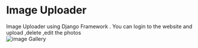# Image Uploader
Image Uploader using Django Framework . You can login to the website and upload ,delete ,edit the photos  
![image Gallery](https://github.com/user-attachments/assets/7325050e-5969-42ee-8d50-9360439dd1b8)
